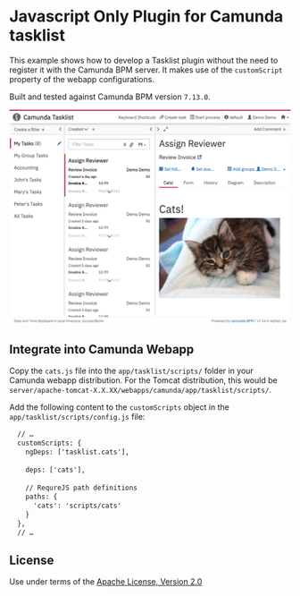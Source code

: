 Javascript Only Plugin for Camunda tasklist
=================================

This example shows how to develop a Tasklist plugin without the need to register it with the Camunda BPM server. It makes use of the `customScript` property of the webapp configurations.

Built and tested against Camunda BPM version `7.13.0`.

![Screenshot](screenshot.png)


Integrate into Camunda Webapp
-----------------------------

Copy the `cats.js` file into the `app/tasklist/scripts/` folder in your Camunda webapp distribution. For the Tomcat distribution, this would be `server/apache-tomcat-X.X.XX/webapps/camunda/app/tasklist/scripts/`.

Add the following content to the `customScripts` object in the `app/tasklist/scripts/config.js` file:

```
  // …
  customScripts: {
    ngDeps: ['tasklist.cats'],

    deps: ['cats'],

    // RequreJS path definitions
    paths: {
      'cats': 'scripts/cats'
    }
  },
  // …
```

License
-------

Use under terms of the [Apache License, Version 2.0](http://www.apache.org/licenses/LICENSE-2.0)
